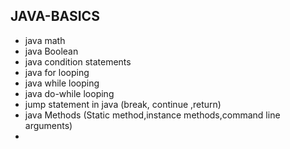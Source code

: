 ## JAVA-BASICS 
* java math 
* java Boolean  
* java condition statements
* java for looping
* java while looping
* java do-while looping
* jump statement in java (break, continue ,return)
* java Methods (Static method,instance methods,command line arguments)
*   
 
